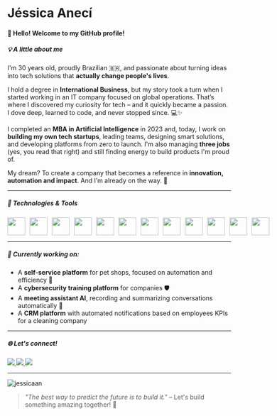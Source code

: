 # Jéssica Anecí

#### 👋 Hello! Welcome to my GitHub profile!

##### 💡 A little about me

I'm 30 years old, proudly Brazilian 🇧🇷, and passionate about turning ideas into tech solutions that **actually change people's lives**.

I hold a degree in **International Business**, but my story took a turn when I started working in an IT company focused on global operations. That’s where I discovered my curiosity for tech – and it quickly became a passion. I dove deep, learned to code, and never stopped since. 💻✨

I completed an **MBA in Artificial Intelligence** in 2023 and, today, I work on **building my own tech startups**, leading teams, designing smart solutions, and developing platforms from zero to launch. I'm also managing **three jobs** (yes, you read that right) and still finding energy to build products I'm proud of.

My dream? To create a company that becomes a reference in **innovation, automation and impact**. And I’m already on the way. 🚀

---

##### 🧰 Technologies & Tools

<div style="display: flex; gap: 10px;">
  <img src="https://cdn.jsdelivr.net/gh/devicons/devicon/icons/javascript/javascript-original.svg" width="40" height="40"/>
  <img src="https://cdn.jsdelivr.net/gh/devicons/devicon/icons/typescript/typescript-original.svg" width="40" height="40"/>
  <img src="https://cdn.jsdelivr.net/gh/devicons/devicon/icons/react/react-original.svg" width="40" height="40"/>
  <img src="https://cdn.jsdelivr.net/gh/devicons/devicon/icons/nextjs/nextjs-original.svg" width="40" height="40"/>
  <img src="https://cdn.jsdelivr.net/gh/devicons/devicon/icons/redux/redux-original.svg" width="40" height="40"/>
  <img src="https://cdn.jsdelivr.net/gh/devicons/devicon/icons/firebase/firebase-plain-wordmark.svg" width="40" height="40"/>
  <img src="https://cdn.jsdelivr.net/gh/devicons/devicon@latest/icons/tailwindcss/tailwindcss-original-wordmark.svg" width="40" height="40"/>
  <img src="https://cdn.jsdelivr.net/gh/devicons/devicon/icons/python/python-original.svg" width="40" height="40"/>
  <img src="https://cdn.jsdelivr.net/gh/devicons/devicon/icons/jupyter/jupyter-original-wordmark.svg" width="40" height="40"/>
  <img src="https://cdn.jsdelivr.net/gh/devicons/devicon/icons/postgresql/postgresql-original.svg" width="40" height="40"/>
  <img src="https://cdn.jsdelivr.net/gh/devicons/devicon@latest/icons/amazonwebservices/amazonwebservices-original-wordmark.svg" width="40" height="40" />
  <img src="https://cdn.jsdelivr.net/gh/devicons/devicon@latest/icons/supabase/supabase-original-wordmark.svg" width="40" height="40"/>
          
          

</div>

---

##### 🧠 Currently working on:

- A **self-service platform** for pet shops, focused on automation and efficiency 🐾
- A **cybersecurity training platform** for companies 🛡️
- A **meeting assistant AI**, recording and summarizing conversations automatically 🤖
- A **CRM platform** with automated notifications based on employees KPIs for a cleaning company

---

##### 🌐 Let's connect!

<div>
  <a href="https://instagram.com/jessicaaneci" target="_blank">
    <img src="https://img.shields.io/badge/-Instagram-%23E4405F?style=for-the-badge&logo=instagram&logoColor=white">
  </a>
  <a href="mailto:jessicaaneci@gmail.com" target="_blank">
    <img src="https://img.shields.io/badge/Gmail-D14836?style=for-the-badge&logo=gmail&logoColor=white">
  </a>
  <a href="https://www.linkedin.com/in/jessicaaneci" target="_blank">
    <img src="https://img.shields.io/badge/-LinkedIn-%230077B5?style=for-the-badge&logo=linkedin&logoColor=white">
  </a>
</div>

---

<p align="left">
  <img src="https://komarev.com/ghpvc/?username=jessicaan&label=Profile%20views&color=0e75b6&style=flat" alt="jessicaan" />
</p>

> *"The best way to predict the future is to build it."* – Let's build something amazing together! 💜
